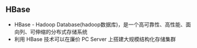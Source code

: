 ## HBase
- HBase - Hadoop Database(hadoop数据库)，是一个高可靠性、高性能、面向列、可伸缩的分布式存储系统
- 利用 HBase 技术可以在廉价 PC Server 上搭建大规模结构化存储集群